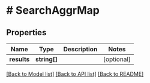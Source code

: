 # # SearchAggrMap


## Properties 


Name | Type | Description | Notes
------------ | ------------- | ------------- | -------------
**results**| **string[]** |   | [optional]


[[Back to Model list]](../../README.md#models) [[Back to API list]](../../README.md#endpoints) [[Back to README]](../../README.md)

